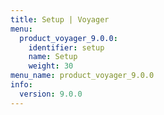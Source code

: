 ```yaml
---
title: Setup | Voyager
menu:
  product_voyager_9.0.0:
    identifier: setup
    name: Setup
    weight: 30
menu_name: product_voyager_9.0.0
info:
  version: 9.0.0
---
```


